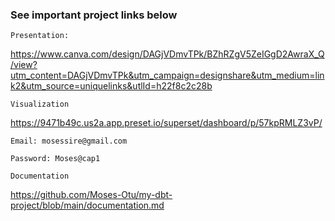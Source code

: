 ### See important project links below

`` Presentation: ``

 <https://www.canva.com/design/DAGjVDmvTPk/BZhRZgV5ZeIGgD2AwraX_Q/view?utm_content=DAGjVDmvTPk&utm_campaign=designshare&utm_medium=link2&utm_source=uniquelinks&utlId=h22f8c2c28b>

`` Visualization ``

<https://9471b49c.us2a.app.preset.io/superset/dashboard/p/57kpRMLZ3vP/>

`` Email: mosessire@gmail.com ``

`` Password: Moses@cap1 ``

`` Documentation ``

<https://github.com/Moses-Otu/my-dbt-project/blob/main/documentation.md>



